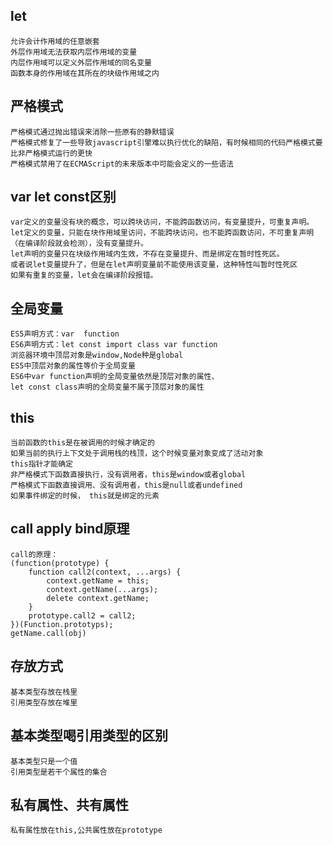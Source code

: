 ## let
    允许会计作用域的任意嵌套
    外层作用域无法获取内层作用域的变量
    内层作用域可以定义外层作用域的同名变量
    函数本身的作用域在其所在的块级作用域之内

## 严格模式
    严格模式通过抛出错误来消除一些原有的静默错误
    严格模式修复了一些导致javascript引擎难以执行优化的缺陷，有时候相同的代码严格模式要比非严格模式运行的更快
    严格模式禁用了在ECMAScript的未来版本中可能会定义的一些语法

## var let const区别
    var定义的变量没有块的概念，可以跨块访问，不能跨函数访问，有变量提升，可重复声明。
    let定义的变量，只能在块作用域里访问，不能跨块访问，也不能跨函数访问，不可重复声明（在编译阶段就会检测），没有变量提升。
    let声明的变量只在块级作用域内生效，不存在变量提升、而是绑定在暂时性死区。
    或者说let变量提升了，但是在let声明变量前不能使用该变量，这种特性叫暂时性死区
    如果有重复的变量，let会在编译阶段报错。

## 全局变量
    ES5声明方式：var  function
    ES6声明方式：let const import class var function
    浏览器环境中顶层对象是window,Node种是global
    ES5中顶层对象的属性等价于全局变量
    ES6中var function声明的全局变量依然是顶层对象的属性、
    let const class声明的全局变量不属于顶层对象的属性

## this
    当前函数的this是在被调用的时候才确定的
    如果当前的执行上下文处于调用栈的栈顶，这个时候变量对象变成了活动对象
    this指针才能确定
    非严格模式下函数直接执行，没有调用者，this是window或者global
    严格模式下函数直接调用、没有调用者，this是null或者undefined
    如果事件绑定的时候， this就是绑定的元素

## call apply bind原理
    call的原理：
    (function(prototype) {
        function call2(context, ...args) {
            context.getName = this;
            context.getName(...args);
            delete context.getName;
        }
        prototype.call2 = call2;
    })(Function.prototyps);
    getName.call(obj)

## 存放方式
    基本类型存放在栈里
    引用类型存放在堆里

## 基本类型喝引用类型的区别
    基本类型只是一个值
    引用类型是若干个属性的集合

## 私有属性、共有属性
    私有属性放在this,公共属性放在prototype